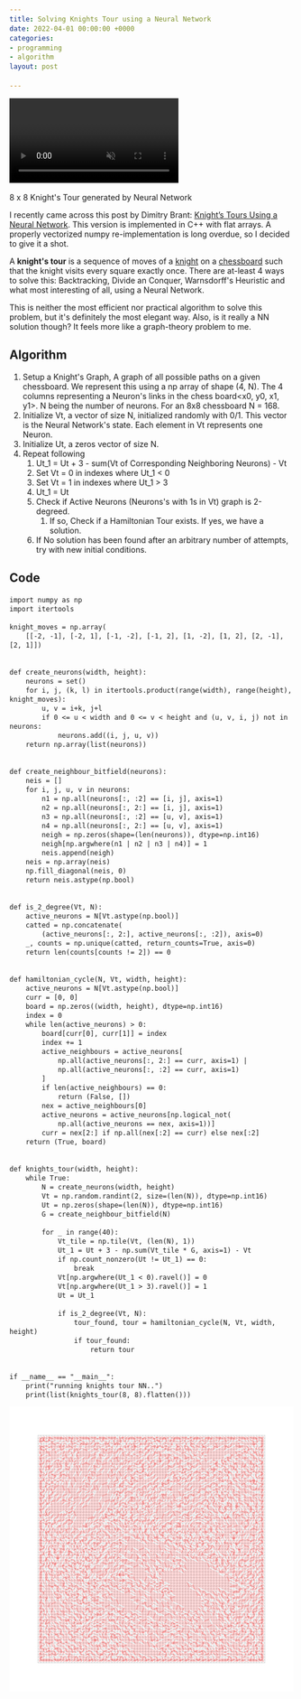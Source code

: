 ```yaml
---
title: Solving Knights Tour using a Neural Network
date: 2022-04-01 00:00:00 +0000
categories:
- programming
- algorithm
layout: post

---
```

<video loop autoplay muted> <source src="https://avinayak.github.io/uploads/tour_2.mp4" type="video/webm" /> </video>

<cap>8 x 8 Knight's Tour generated by Neural Network</cap>

I recently came across this post by Dimitry Brant: [Knight’s Tours Using a Neural Network](https://dmitrybrant.com/knights-tour). This version is implemented in C++ with flat arrays. A properly vectorized numpy re-implementation is long overdue, so I decided to give it a shot.

A **knight's tour** is a sequence of moves of a [knight](https://en.wikipedia.org/wiki/Knight_(chess) "Knight (chess)") on a [chessboard](https://en.wikipedia.org/wiki/Chessboard "Chessboard") such that the knight visits every square exactly once. There are at-least 4 ways to solve this: Backtracking, Divide an Conquer, Warnsdorff's Heuristic and what most interesting of all, using a Neural Network.

This is neither the most efficient nor practical algorithm to solve this problem, but it's definitely the most elegant way. Also, is it really a NN solution though? It feels more like a graph-theory problem to me.

## Algorithm

1. Setup a Knight's Graph, A graph of all possible paths on a given chessboard. We represent this using a np array of shape (4, N). The 4 columns representing a Neuron's links in the chess board<x0, y0, x1, y1>. N being the number of neurons. For an 8x8 chessboard N = 168.
2. Initialize Vt, a vector of size N, initialized randomly with 0/1. This vector is the Neural Network's state. Each element in Vt represents one Neuron.
3. Initialize Ut, a zeros vector of size N.
4. Repeat following
   1. Ut_1 = Ut + 3 - sum(Vt of Corresponding Neighboring Neurons) - Vt
   2. Set Vt = 0 in indexes where Ut_1 < 0
   3. Set Vt = 1 in indexes where Ut_1 > 3
   4. Ut_1 = Ut
   5. Check if Active Neurons (Neurons's with 1s in Vt) graph is 2-degreed.
      1. If so, Check if a Hamiltonian Tour exists. If yes, we have a solution.
   6. If No solution has been found after an arbitrary number of attempts, try with new initial conditions.

## Code

    import numpy as np
    import itertools
    
    knight_moves = np.array(
        [[-2, -1], [-2, 1], [-1, -2], [-1, 2], [1, -2], [1, 2], [2, -1], [2, 1]])
    
    
    def create_neurons(width, height):
        neurons = set()
        for i, j, (k, l) in itertools.product(range(width), range(height), knight_moves):
            u, v = i+k, j+l
            if 0 <= u < width and 0 <= v < height and (u, v, i, j) not in neurons:
                neurons.add((i, j, u, v))
        return np.array(list(neurons))
    
    
    def create_neighbour_bitfield(neurons):
        neis = []
        for i, j, u, v in neurons:
            n1 = np.all(neurons[:, :2] == [i, j], axis=1)
            n2 = np.all(neurons[:, 2:] == [i, j], axis=1)
            n3 = np.all(neurons[:, :2] == [u, v], axis=1)
            n4 = np.all(neurons[:, 2:] == [u, v], axis=1)
            neigh = np.zeros(shape=(len(neurons)), dtype=np.int16)
            neigh[np.argwhere(n1 | n2 | n3 | n4)] = 1
            neis.append(neigh)
        neis = np.array(neis)
        np.fill_diagonal(neis, 0)
        return neis.astype(np.bool)
    
    
    def is_2_degree(Vt, N):
        active_neurons = N[Vt.astype(np.bool)]
        catted = np.concatenate(
            (active_neurons[:, 2:], active_neurons[:, :2]), axis=0)
        _, counts = np.unique(catted, return_counts=True, axis=0)
        return len(counts[counts != 2]) == 0
    
    
    def hamiltonian_cycle(N, Vt, width, height):
        active_neurons = N[Vt.astype(np.bool)]
        curr = [0, 0]
        board = np.zeros((width, height), dtype=np.int16)
        index = 0
        while len(active_neurons) > 0:
            board[curr[0], curr[1]] = index
            index += 1
            active_neighbours = active_neurons[
                np.all(active_neurons[:, 2:] == curr, axis=1) |
                np.all(active_neurons[:, :2] == curr, axis=1)
            ]
            if len(active_neighbours) == 0:
                return (False, [])
            nex = active_neighbours[0]
            active_neurons = active_neurons[np.logical_not(
                np.all(active_neurons == nex, axis=1))]
            curr = nex[2:] if np.all(nex[:2] == curr) else nex[:2]
        return (True, board)
    
    
    def knights_tour(width, height):
        while True:
            N = create_neurons(width, height)
            Vt = np.random.randint(2, size=(len(N)), dtype=np.int16)
            Ut = np.zeros(shape=(len(N)), dtype=np.int16)
            G = create_neighbour_bitfield(N)
    
            for _ in range(40):
                Vt_tile = np.tile(Vt, (len(N), 1))
                Ut_1 = Ut + 3 - np.sum(Vt_tile * G, axis=1) - Vt
                if np.count_nonzero(Ut != Ut_1) == 0:
                    break
                Vt[np.argwhere(Ut_1 < 0).ravel()] = 0
                Vt[np.argwhere(Ut_1 > 3).ravel()] = 1
                Ut = Ut_1
    
                if is_2_degree(Vt, N):
                    tour_found, tour = hamiltonian_cycle(N, Vt, width, height)
                    if tour_found:
                        return tour
    
    
    if __name__ == "__main__":
        print("running knights tour NN..")
        print(list(knights_tour(8, 8).flatten()))

![](/uploads/80.png)
